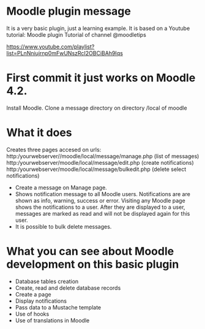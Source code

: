 # Moodle plugin message 
It is a very basic plugin, just a learning example.
It is based on a Youtube tutorial: Moodle plugin Tutorial of channel @moodletips

https://www.youtube.com/playlist?list=PLnNniujrnp0mFwUNszRcI2OBCiBAh9Iqs

# First commit it just works on Moodle 4.2.
Install Moodle. 
Clone a  message directory on directory /local of moodle

# What it does
Creates three pages accesed on urls:
http:/yourwebserver//moodle/local/message/manage.php (list of messages)
http:/yourwebserver/moodle/local/message/edit.php (create notifications)
http:/yourwebserver/moodle/local/message/bulkedit.php (delete select notifications)

- Create a message on Manage page.
- Shows notification message to all Moodle users.  Notifications are are shown as info, warning, success or error. Visiting any Moodle page shows the notifications to a user. After they are displayed to a user, messages are marked as read and will not be displayed again for this user.
- It is possible to bulk delete messages. 

# What you can see about Moodle development on this basic plugin
- Database tables creation
- Create, read and delete database records
- Create a page 
- Display notifications
- Pass data to a Mustache template
- Use of hooks
- Use of translations in Moodle
